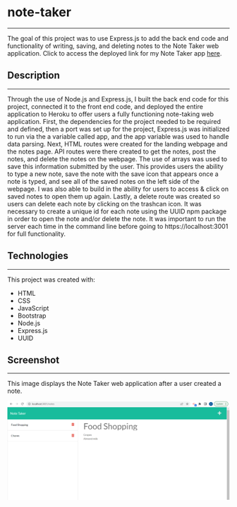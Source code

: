 # note-taker

---

The goal of this project was to use Express.js to add the back end code and functionality of writing, saving, and deleting notes to the Note Taker web application. Click to access the deployed link for my Note Taker app [here]().

## Description

---

Through the use of Node.js and Express.js, I built the back end code for this project, connected it to the front end code, and deployed the entire application to Heroku to offer users a fully functioning note-taking web application. First, the dependencies for the project needed to be required and defined, then a port was set up for the project, Express.js was initialized to run via the a variable called app, and the app variable was used to handle data parsing. Next, HTML routes were created for the landing webpage and the notes page. API routes were there created to get the notes, post the notes, and delete the notes on the webpage. The use of arrays was used to save this information submitted by the user. This provides users the ability to type a new note, save the note with the save icon that appears once a note is typed, and see all of the saved notes on the left side of the webpage. I was also able to build in the ability for users to access & click on saved notes to open them up again. Lastly, a delete route was created so users can delete each note by clicking on the trashcan icon. It was necessary to create a unique id for each note using the UUID npm package in order to open the note and/or delete the note. It was important to run the server each time in the command line before going to https://localhost:3001 for full functionality. 

## Technologies

---

This project was created with:

- HTML
- CSS
- JavaScript
- Bootstrap
- Node.js
- Express.js
- UUID

## Screenshot

---

This image displays the Note Taker web application after a user created a note.

![Note Taker App Image](./assets/note%20taker%20pic.png)

